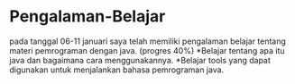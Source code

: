 # Pengalaman-Belajar
pada tanggal 06-11 januari saya telah memiliki pengalaman belajar tentang materi pemrograman dengan java. (progres 40%)
*Belajar tentang apa itu java dan bagaimana cara menggunakannya.
*Belajar tools yang dapat digunakan untuk menjalankan bahasa pemrograman java.
